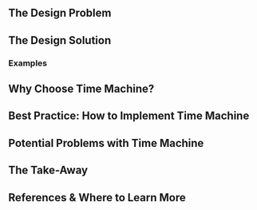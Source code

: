 ## The Design Problem 

## The Design Solution 

### Examples 

## Why Choose Time Machine?

## Best Practice: How to Implement Time Machine

## Potential Problems with Time Machine

## The Take-Away

## References & Where to Learn More 
